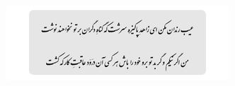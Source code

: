 <p align="center" style="background-color:white; padding:10px; border-radius:10px;">
  <img src="https://github.com/moeinmiadi/moeinmiadi/blob/main/Hafez_Shirazi.png" width="400" style="background-color:white; border-radius:10px;">
</p>

